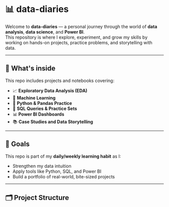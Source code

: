 # 📊 data-diaries

Welcome to **data-diaries** — a personal journey through the world of **data analysis**, **data science**, and **Power BI**.  
This repository is where I explore, experiment, and grow my skills by working on hands-on projects, practice problems, and storytelling with data.

---

## 🧠 What's inside

This repo includes projects and notebooks covering:

- 📈 **Exploratory Data Analysis (EDA)**
- 🤖 **Machine Learning**
- 🧮 **Python & Pandas Practice**
- 🧾 **SQL Queries & Practice Sets**
- 📊 **Power BI Dashboards**
- 📚 **Case Studies and Data Storytelling**

---

## 🚀 Goals

This repo is part of my **daily/weekly learning habit** as I:
- Strengthen my data intuition
- Apply tools like Python, SQL, and Power BI
- Build a portfolio of real-world, bite-sized projects

---

## 🗂️ Project Structure

